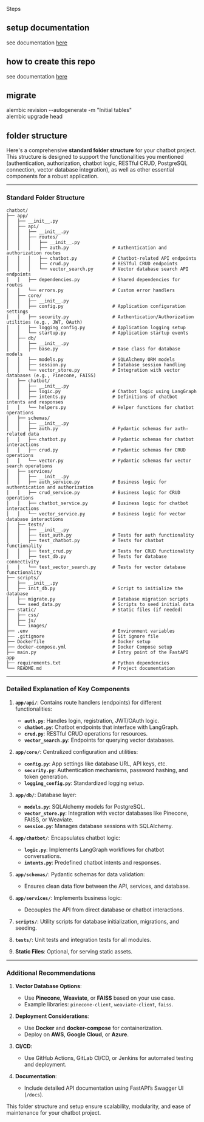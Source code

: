 Steps
## setup documentation

see documentation [here](howtosetup.md)

## how to create this repo

see documentation [here](howtocreate.md)

## migrate

alembic revision --autogenerate -m "Initial tables"  
alembic upgrade head

## folder structure

Here's a comprehensive **standard folder structure** for your chatbot project. This structure is designed to support the functionalities you mentioned (authentication, authorization, chatbot logic, RESTful CRUD, PostgreSQL connection, vector database integration), as well as other essential components for a robust application.

---

### **Standard Folder Structure**

```
chatbot/
├── app/
│   ├── __init__.py
│   ├── api/
│   │   ├── __init__.py
│   │   ├── routes/
│   │   │   ├── __init__.py
│   │   │   ├── auth.py                # Authentication and authorization routes
│   │   │   ├── chatbot.py             # Chatbot-related API endpoints
│   │   │   ├── crud.py                # RESTful CRUD endpoints
│   │   │   └── vector_search.py       # Vector database search API endpoints
│   │   ├── dependencies.py            # Shared dependencies for routes
│   │   └── errors.py                  # Custom error handlers
│   ├── core/
│   │   ├── __init__.py
│   │   ├── config.py                  # Application configuration settings
│   │   ├── security.py                # Authentication/Authorization utilities (e.g., JWT, OAuth)
│   │   ├── logging_config.py          # Application logging setup
│   │   └── startup.py                 # Application startup events
│   ├── db/
│   │   ├── __init__.py
│   │   ├── base.py                    # Base class for database models
│   │   ├── models.py                  # SQLAlchemy ORM models
│   │   ├── session.py                 # Database session handling
│   │   └── vector_store.py            # Integration with vector databases (e.g., Pinecone, FAISS)
│   ├── chatbot/
│   │   ├── __init__.py
│   │   ├── logic.py                   # Chatbot logic using LangGraph
│   │   ├── intents.py                 # Definitions of chatbot intents and responses
│   │   └── helpers.py                 # Helper functions for chatbot operations
│   ├── schemas/
│   │   ├── __init__.py
│   │   ├── auth.py                    # Pydantic schemas for auth-related data
│   │   ├── chatbot.py                 # Pydantic schemas for chatbot interactions
│   │   ├── crud.py                    # Pydantic schemas for CRUD operations
│   │   └── vector.py                  # Pydantic schemas for vector search operations
│   ├── services/
│   │   ├── __init__.py
│   │   ├── auth_service.py            # Business logic for authentication and authorization
│   │   ├── crud_service.py            # Business logic for CRUD operations
│   │   ├── chatbot_service.py         # Business logic for chatbot interactions
│   │   └── vector_service.py          # Business logic for vector database interactions
│   ├── tests/
│   │   ├── __init__.py
│   │   ├── test_auth.py               # Tests for auth functionality
│   │   ├── test_chatbot.py            # Tests for chatbot functionality
│   │   ├── test_crud.py               # Tests for CRUD functionality
│   │   ├── test_db.py                 # Tests for database connectivity
│   │   └── test_vector_search.py      # Tests for vector database functionality
├── scripts/
│   ├── __init__.py
│   ├── init_db.py                     # Script to initialize the database
│   ├── migrate.py                     # Database migration scripts
│   └── seed_data.py                   # Scripts to seed initial data
├── static/                            # Static files (if needed)
│   ├── css/
│   ├── js/
│   └── images/
├── .env                               # Environment variables
├── .gitignore                         # Git ignore file
├── Dockerfile                         # Docker setup
├── docker-compose.yml                 # Docker Compose setup
├── main.py                            # Entry point of the FastAPI app
├── requirements.txt                   # Python dependencies
└── README.md                          # Project documentation
```

---

### **Detailed Explanation of Key Components**

1. **`app/api/`**: Contains route handlers (endpoints) for different functionalities:

   - **`auth.py`**: Handles login, registration, JWT/OAuth logic.
   - **`chatbot.py`**: Chatbot endpoints that interface with LangGraph.
   - **`crud.py`**: RESTful CRUD operations for resources.
   - **`vector_search.py`**: Endpoints for querying vector databases.

2. **`app/core/`**: Centralized configuration and utilities:

   - **`config.py`**: App settings like database URL, API keys, etc.
   - **`security.py`**: Authentication mechanisms, password hashing, and token generation.
   - **`logging_config.py`**: Standardized logging setup.

3. **`app/db/`**: Database layer:

   - **`models.py`**: SQLAlchemy models for PostgreSQL.
   - **`vector_store.py`**: Integration with vector databases like Pinecone, FAISS, or Weaviate.
   - **`session.py`**: Manages database sessions with SQLAlchemy.

4. **`app/chatbot/`**: Encapsulates chatbot logic:

   - **`logic.py`**: Implements LangGraph workflows for chatbot conversations.
   - **`intents.py`**: Predefined chatbot intents and responses.

5. **`app/schemas/`**: Pydantic schemas for data validation:

   - Ensures clean data flow between the API, services, and database.

6. **`app/services/`**: Implements business logic:

   - Decouples the API from direct database or chatbot interactions.

7. **`scripts/`**: Utility scripts for database initialization, migrations, and seeding.

8. **`tests/`**: Unit tests and integration tests for all modules.

9. **Static Files**: Optional, for serving static assets.

---

### **Additional Recommendations**

1. **Vector Database Options**:

   - Use **Pinecone**, **Weaviate**, or **FAISS** based on your use case.
   - Example libraries: `pinecone-client`, `weaviate-client`, `faiss`.

2. **Deployment Considerations**:

   - Use **Docker** and **docker-compose** for containerization.
   - Deploy on **AWS**, **Google Cloud**, or **Azure**.

3. **CI/CD**:

   - Use GitHub Actions, GitLab CI/CD, or Jenkins for automated testing and deployment.

4. **Documentation**:
   - Include detailed API documentation using FastAPI’s Swagger UI (`/docs`).

This folder structure and setup ensure scalability, modularity, and ease of maintenance for your chatbot project.
